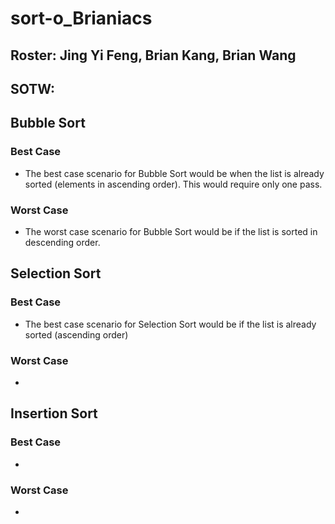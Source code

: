 # sort-o_Brianiacs
## Roster: Jing Yi Feng, Brian Kang, Brian Wang
## SOTW:

## Bubble Sort
### Best Case
* The best case scenario for Bubble Sort would be when the list is already sorted (elements in ascending order). This would require only one pass.
### Worst Case
* The worst case scenario for Bubble Sort would be if the list is sorted in descending order.

## Selection Sort
### Best Case
* The best case scenario for Selection Sort would be if the list is already sorted (ascending order)
### Worst Case
*

## Insertion Sort
### Best Case
*
### Worst Case
*
